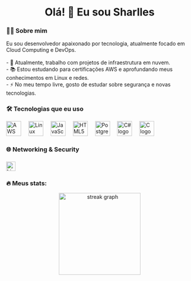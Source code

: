 <div align="center">
</div>

###

<h1 align="center">Olá! 👋 Eu sou Sharlles</h1>

###

<h3 align="left">👨‍💻 Sobre mim</h3>

<p align="left">Eu sou desenvolvedor apaixonado por tecnologia, atualmente focado em Cloud Computing e DevOps.<br><br>- 🔭 Atualmente, trabalho com projetos de infraestrutura em nuvem.<br>- 📚 Estou estudando para certificações AWS e aprofundando meus conhecimentos em Linux e redes.<br>- ⚡ No meu tempo livre, gosto de estudar sobre segurança e novas tecnologias.</p>

###

<h3 align="left">🛠 Tecnologias que eu uso</h3>

<div align="left">
  <img src="https://cdn.jsdelivr.net/gh/devicons/devicon/icons/amazonwebservices/amazonwebservices-original-wordmark.svg" height="40" alt="AWS logo" />
  <img width="12" />
  <img src="https://cdn.jsdelivr.net/gh/devicons/devicon/icons/linux/linux-original.svg" height="40" alt="Linux logo" />
  <img width="12" />
  <img src="https://cdn.jsdelivr.net/gh/devicons/devicon/icons/javascript/javascript-original.svg" height="40" alt="JavaScript logo" />
  <img width="12" />
  <img src="https://cdn.jsdelivr.net/gh/devicons/devicon/icons/html5/html5-original-wordmark.svg" height="40" alt="HTML5 logo" />
  <img width="12" />
  <img src="https://cdn.jsdelivr.net/gh/devicons/devicon/icons/postgresql/postgresql-original-wordmark.svg" height="40" alt="PostgreSQL logo" />
  <img width="12" />
  <img src="https://cdn.jsdelivr.net/gh/devicons/devicon/icons/csharp/csharp-original.svg" height="40" alt="C# logo" />
  <img width="12" />
  <img src="https://cdn.jsdelivr.net/gh/devicons/devicon/icons/c/c-original.svg" height="40" alt="C logo" />
</div>

###

<h3 align="left">🌐 Networking & Security</h3>

###

<div align="left">
  <a href="https://www.linkedin.com/in/sharlles-andersonn/">
    <img src="https://img.shields.io/static/v1?message=LinkedIn&logo=linkedin&label=&color=0077B5&logoColor=white&labelColor=&style=for-the-badge" height="25" alt="LinkedIn logo"  />
  </a>
</div>

###

<h3 align="left">🔥 Meus stats:</h3>

<div align="center">
  <img src="https://streak-stats.demolab.com?user=skvanderson&locale=en&mode=daily&theme=dark&hide_border=false&border_radius=5&order=3" height="220" alt="streak graph"  />
</div>
